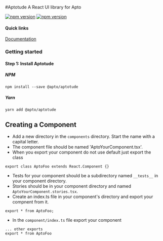 #Aptotude
A React UI library for Apto

[![npm version](https://img.shields.io/npm/v/@apto/aptotude.svg)](https://img.shields.io/npm/v/@apto/aptotude.svg)
[![npm version](https://img.shields.io/npm/dt/@apto/aptotude.svg)](https://img.shields.io/npm/dt/@apto/aptotude.svg)

#### Quick links
[Documentation](https://aptotude.github.io/aptotude)
### Getting started

#### Step 1: Install Aptotude
##### NPM
```
npm install --save @apto/aptotude
```
##### Yarn
```
yarn add @apto/aptotude
```

## Creating a Component
- Add a new directory in the `components` directory. Start the name with a capital letter.
- The component file should be named 'AptoYourComponent.tsx'.
- When you export your component do not use default just export the class
```
export class AptoFoo extends React.Component {}
```
- Tests for your component should be a subdirectory named `__tests__` in your component directory.
- Stories should be in your component directory and named `AptoYourComponent.stories.tsx`.
- Create an index.ts file in your component's directory and export your compnent from it.
```
export * from AptoFoo;
```
- In the `component/index.ts` file export your component
```
... other exports
export * from AptoFoo
```